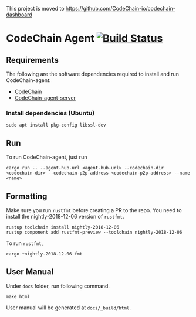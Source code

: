 This project is moved to https://github.com/CodeChain-io/codechain-dashboard

# CodeChain Agent [![Build Status](https://travis-ci.org/CodeChain-io/codechain-agent.svg?branch=master)](https://travis-ci.org/CodeChain-io/codechain-agent)

## Requirements

The following are the software dependencies required to install and run CodeChain-agent:

- [CodeChain](https://github.com/CodeChain-io/codechain)
- [CodeChain-agent-server](https://github.com/CodeChain-io/codechain-agent-server)

### Install dependencies (Ubuntu)

```
sudo apt install pkg-config libssl-dev
```

## Run

To run CodeChain-agent, just run

```
cargo run -- --agent-hub-url <agent-hub-url> --codechain-dir <codechain-dir> --codechain-p2p-address <codechain-p2p-address> --name <name>
```

## Formatting

Make sure you run `rustfmt` before creating a PR to the repo. You need to install the nightly-2018-12-06 version of `rustfmt`.

```
rustup toolchain install nightly-2018-12-06
rustup component add rustfmt-preview --toolchain nightly-2018-12-06
```

To run `rustfmt`,

```
cargo +nightly-2018-12-06 fmt
```

## User Manual

Under `docs` folder, run following command.

```
make html
```

User manual will be generated at `docs/_build/html`.
